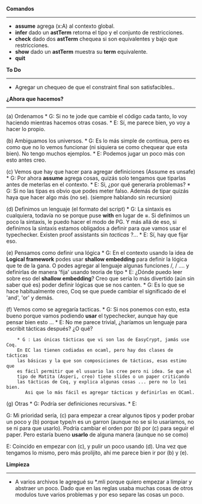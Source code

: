 **Comandos**
***
   * **assume** agrega (x:A) al contexto global.
   * **infer** dado un **astTerm** retorna el tipo y el conjunto de restricciones.
   * **check** dado dos **astTerm** chequea si son equivalentes y bajo que restricciones.
   * **show** dado un **astTerm** muestra su **term** equivalente.
   * **quit**


**To Do** 
***
   * Agregar un chequeo de que el constraint final son satisfacibles..

**¿Ahora que hacemos?**
***

  (a) Ordenamos
      * G: Si no te jode que cambie el código cada tanto, lo voy haciendo mientras hacemos otras cosas. 
      * E: Sí, me parece bien, yo voy a hacer lo propio.

  (b) Ambiguamos los universos.
      * G: Es lo más simple de continua, pero es como que no lo vemos funcionar (ni siquiera se como chequear que esta bien). No tengo muchos ejemplos.
      * E: Podemos jugar un poco más con esto antes creo.

  (c) Vemos que hay que hacer para agregar definiciones (Assume es unsafe)
      * G: Por ahora **assume** agrega cosas, quizás solo tengamos que tiparlas antes de meterlas en el contexto.
      * E: Si, ¿por qué generaría problemas?
        * G: Si no las tipas es obvio que podes meter falso. Además de tipar quizás haya que hacer algo más (no se). (siempre hablando sin recursion)

  (d) Definimos un lenguaje (el formato del script)
      * G: La sintaxis es cualquiera, todavía no se porque puse **with** en lugar de **=**. Si definimos un poco la sintaxis, le puedo hacer el modo de PG.
         Y más allá de eso, si definimos la sintaxis estamos obligados a definir para que vamos usar el typechecker. Existen proof assistants sin *tacticas* ?...
      * E: Sí, hay que fijar eso.

  (e) Pensamos como definir una lógica
      * G: En el contexto usando la idea de **Logical framework** podes usar **shallow embedding** para definir la lógica que te de la gana. O podes agregar al lenguaje
      algunas funciones /\, \/ .... y definirlas de manera 'fija' usando teoria de tipo
      * E: ¿Dónde puedo leer sobre eso del **shallow embedding**? Creo que sería lo más divertido (aún sin saber qué es) poder definir lógicas que se nos canten.
         * G: Es lo que se hace habitualmente creo, Coq se que puede cambiar el significado de el 'and', 'or' y demás.

  (f) Vemos como se agregaría tacticas.
      * G: Si nos ponemos con esto, esta bueno porque vamos podiendo **usar** el typechecker, aunque hay que pensar bien esto ... 
      * E: No me parece trivial, ¿haríamos un lenguaje para escribit tácticas después? ¿O qué?

        * G : Las únicas tácticas que vi son las de EasyCrypt, jamás use Coq. 
        En EC las tienen codiadas en ocaml, pero hay dos clases de tácticas 
        las básicas y la que son composiciones de tácticas, esas estimo que 
        es fácil permitir que el usuario las cree pero ni idea. Se que el 
        tipo de Matita (Asperi, creo) tiene slides o un paper criticando 
        las tácticas de Coq, y explica algunas cosas ... pero no lo lei bien.
           Asi que lo más fácil es agregar tácticas y definirlas en OCaml.

  (g) Otras
      * G: Podría ser definiciones recursivas.
      * E: 

G: Mi prioridad sería, (c) para empezar a crear algunos tipos y poder probar un poco y (b) porque type/n es un garron (aunque no se si lo usariamos, no se ni para que usarlo).
   Podría cambiar el orden por (b) por (c) para seguir el paper. Pero estaría bueno **usarlo** de alguna manera (aunque no se como)

E: Coincido en empezar con (c), y pulir un poco usando (d).  Una vez que tengamos lo mismo, pero más prolijito, ahí me parece bien ir por (b) y (e).


**Limpieza**
***
   * A varios archivos le agregué su *.mli porque quiero empezar a limpiar y abstraer un poco. Dado que en las reglas usaba muchas cosas de otros modulos tuve varios problemas y por eso separe las cosas un poco.

